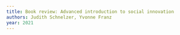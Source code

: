 ```yaml
---
title: Book review: Advanced introduction to social innovation
authors: Judith Schnelzer, Yvonne Franz
year: 2021
---
```


